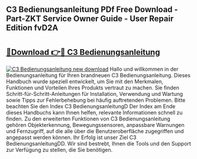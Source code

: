 ## C3 Bedienungsanleitung PDf Free Download - Part-ZKT Service Owner Guide - User Repair Edition fvD2A

# <h2><a href="http://df1g3rp.blite.top/?on=C3+Bedienungsanleitung">🔗Download 👉🔴 C3 Bedienungsanleitung</a></h2>

[![C3 Bedienungsanleitung new download](https://i.imgur.com/lujVjoI.png)](http://df1g3rp.blite.top/?on=C3+Bedienungsanleitung)
Hallo und willkommen in der Bedienungsanleitung für Ihren brandneuen C3 Bedienungsanleitung. Dieses Handbuch wurde speziell entwickelt, um Sie mit den Merkmalen, Funktionen und Vorteilen Ihres Produkts vertraut zu machen. Sie finden Schritt-für-Schritt-Anleitungen für Installation, Verwendung und Wartung sowie Tipps zur Fehlerbehebung bei häufig auftretenden Problemen. Bitte beachten Sie den Index C3 BedienungsanleitungD Der Index am Ende dieses Handbuchs kann Ihnen helfen, relevante Informationen schnell zu finden. Zu den erweiterten Funktionen von C3 Bedienungsanleitung gehören Objekterkennung, Bewegungssensoren, anpassbare Warnungen und Fernzugriff, auf die alle über die Benutzeroberfläche zugegriffen und angepasst werden können. Ihr Erfolg ist unser Ziel C3 BedienungsanleitungDD. Wir sind bestrebt, Ihnen die Tools und den Support zur Verfügung zu stellen, die Sie benötigen.
